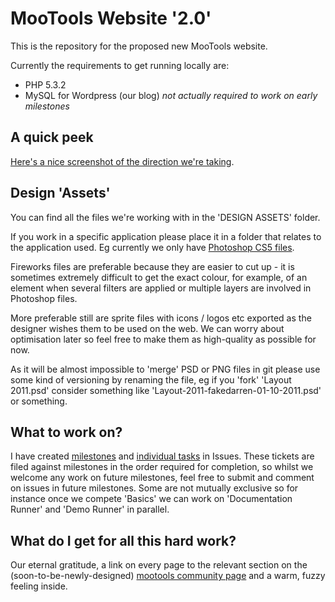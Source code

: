 MooTools Website '2.0'
======================

This is the repository for the proposed new MooTools website.

Currently the requirements to get running locally are:

* PHP 5.3.2
* MySQL for Wordpress (our blog) *not actually required to work on early milestones*

A quick peek
------------

[Here's a nice screenshot of the direction we're taking](http://d.pr/uxWg).

Design 'Assets'
---------------

You can find all the files we're working with in the 'DESIGN ASSETS' folder.

If you work in a specific application please place it in a folder that relates to the application used. Eg currently we only have [Photoshop CS5 files](https://github.com/fakedarren/mootools-website/tree/master/DESIGN%20ASSETS/Photoshop%20CS5).

Fireworks files are preferable because they are easier to cut up - it is sometimes extremely difficult to get the exact colour, for example, of an element when several filters are applied or multiple layers are involved in Photoshop files. 

More preferable still are sprite files with icons / logos etc exported as the designer wishes them to be used on the web. We can worry about optimisation later so feel free to make them as high-quality as possible for now.

As it will be almost impossible to 'merge' PSD or PNG files in git please use some kind of versioning by renaming the file, eg if you 'fork' 'Layout 2011.psd' consider something like 'Layout-2011-fakedarren-01-10-2011.psd' or something.

What to work on?
----------------

I have created [milestones](https://github.com/fakedarren/mootools-website/issues/milestones) and [individual tasks](https://github.com/fakedarren/mootools-website/issues) in Issues. These tickets are filed against milestones in the order required for completion, so whilst we welcome any work on future milestones, feel free to submit and comment on issues in future milestones. Some are not mutually exclusive so for instance once we compete 'Basics' we can work on 'Documentation Runner' and 'Demo Runner' in parallel.

What do I get for all this hard work?
-------------------------------------

Our eternal gratitude, a link on every page to the relevant section on the (soon-to-be-newly-designed) [mootools community page](http://mootools.net/developers) and a warm, fuzzy feeling inside.